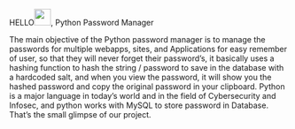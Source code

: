 HELLO<img src="https://raw.githubusercontent.com/MartinHeinz/MartinHeinz/master/wave.gif" width="30px">, Python Password Manager


The main objective of the Python password manager is to manage the passwords for multiple webapps, sites, and Applications for easy remember of user, so that they will never forget their password’s, it basically uses a hashing function to hash the string / password to save in the database with a hardcoded salt, and when you view the password, it will show you the hashed password and copy the original password in your clipboard. Python is a major language in today’s world and in the field of Cybersecurity and Infosec, and python works with MySQL to store password in Database. That’s the small glimpse of our project.
